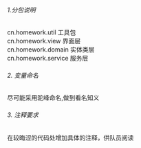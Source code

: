 ###### 1.分包说明
cn.homework.util 工具包  
cn.homework.view 界面层  
cn.homework.domain 实体类层  
cn.homework.service 服务层  

###### 2. 变量命名
尽可能采用驼峰命名,做到看名知义

###### 3. 注释要求
在较晦涩的代码处增加具体的注释，供队员阅读
